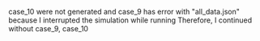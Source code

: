 case_10 were not generated and case_9 has error with "all_data.json" because I interrupted the simulation while running
Therefore, I continued without case_9, case_10


